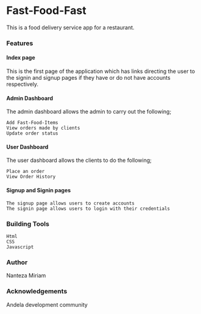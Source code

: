 # Fast-Food-Fast
This is a food delivery service app for a restaurant. 

### Features

#### Index page
This is the first page of the application which has links directing the user to the signin and signup pages if they have or do not have accounts respectively.

#### Admin Dashboard
The admin dashboard allows the admin to carry out the following;

```
Add Fast-Food-Items
View orders made by clients
Update order status
 ```

#### User Dashboard
The user dashboard allows the clients to do the following;

```
Place an order
View Order History
```

#### Signup and Signin pages
```
The signup page allows users to create accounts
The signin page allows users to login with their credentials
```

### Building Tools
```
Html
CSS
Javascript
```

### Author
Nanteza Miriam

### Acknowledgements
Andela development community